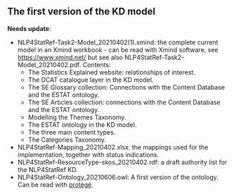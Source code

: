 
## The first version of the KD model ## 

**Needs update**:

* NLP4StatRef-Task2-Model_20210402(1).xmind: the complete current model in an Xmind workbook - can be read with Xmind software, see https://www.xmind.net/ but see also NLP4StatRef-Task2-Model_20210402.pdf. Contents: 
  * The Statistics Explained website: relationships of interest. 
  * The DCAT catalogue layer in the KD model. 
  * The SE Glossary collection: Connections with the Content Database and the ESTAT ontology. 
  * The SE Articles collection: connections with the Content Database and the ESTAT ontology. 
  * Modelling the Themes Taxonomy. 
  * The ESTAT ontology in the KD model. 
  * The three main content types.
  * The Categories Taxonomy.  
* NLP4StatRef-Mapping_20210402.xlsx: the mappings used for the implementation, together with status indications.
* NLP4StatRef-ResourceType-skos_20210402.rdf: a draft authority list for the NLP4StatRef KD.  
* NLP4StatRef-Ontology_20210606.owl: A first version of the ontology. Can be read with [protégé](https://protege.stanford.edu/).
